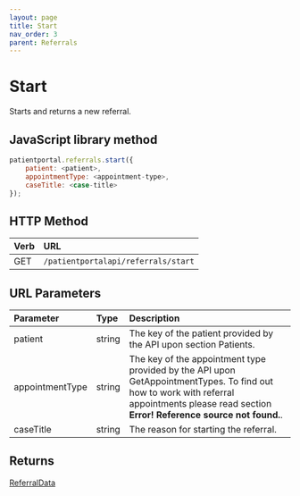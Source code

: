```yaml
---
layout: page
title: Start
nav_order: 3
parent: Referrals
---
```


# Start

Starts and returns a new referral.

## JavaScript library method

```javascript
patientportal.referrals.start({
    patient: <patient>,
    appointmentType: <appointment-type>,
    caseTitle: <case-title>
});
```

## HTTP Method

| Verb | URL                                               |
|:-----|:--------------------------------------------------|
| GET | `/patientportalapi/referrals/start` |

## URL Parameters

| Parameter | Type   | Description                                                 |
|:----------|:-------|:------------------------------------------------------------|
| patient | string | The key of the patient provided by the API upon section Patients. |
| appointmentType | string | The key of the appointment type provided by the API upon GetAppointmentTypes. To find out how to work with referral appointments please read section **Error! Reference source not found.**. |
| caseTitle | string | The reason for starting the referral. |

## Returns

[ReferralData](../objects-and-data-types/referraldata)
